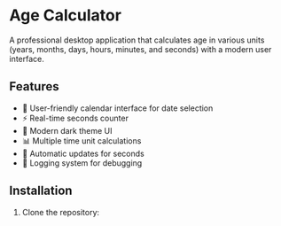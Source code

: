 # Age Calculator

A professional desktop application that calculates age in various units (years, months, days, hours, minutes, and seconds) with a modern user interface.

## Features

- 📅 User-friendly calendar interface for date selection
- ⚡ Real-time seconds counter
- 🎨 Modern dark theme UI
- 📊 Multiple time unit calculations
- 🔄 Automatic updates for seconds
- 📝 Logging system for debugging

## Installation

1. Clone the repository:
